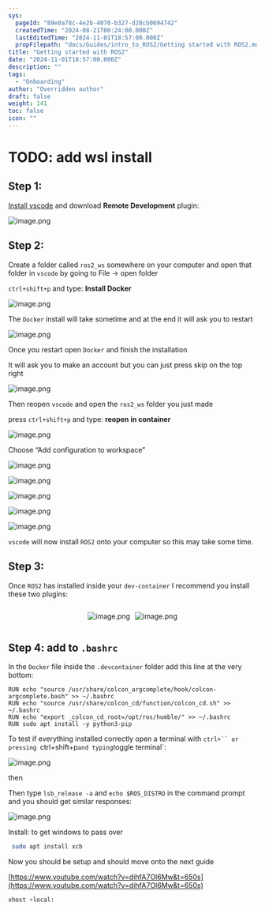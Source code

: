 ```yaml
---
sys:
  pageId: "89e0a78c-4e2b-4070-b327-d28cb0694742"
  createdTime: "2024-08-21T00:24:00.000Z"
  lastEditedTime: "2024-11-01T18:57:00.000Z"
  propFilepath: "docs/Guides/intro_to_ROS2/Getting started with ROS2.md"
title: "Getting started with ROS2"
date: "2024-11-01T18:57:00.000Z"
description: ""
tags:
  - "Onboarding"
author: "Overridden author"
draft: false
weight: 141
toc: false
icon: ""
---
```


# TODO: add wsl install

## Step 1:

[Install vscode](https://code.visualstudio.com/download) and download **Remote Development** plugin:

![image.png](https://prod-files-secure.s3.us-west-2.amazonaws.com/d518164a-d88e-44d1-a4ee-3adb3bd8bce0/efb52993-1881-4a40-b95e-6f020334f022/image.png?X-Amz-Algorithm=AWS4-HMAC-SHA256&X-Amz-Content-Sha256=UNSIGNED-PAYLOAD&X-Amz-Credential=ASIAZI2LB4662NMWZTAH%2F20250411%2Fus-west-2%2Fs3%2Faws4_request&X-Amz-Date=20250411T070846Z&X-Amz-Expires=3600&X-Amz-Security-Token=IQoJb3JpZ2luX2VjED8aCXVzLXdlc3QtMiJIMEYCIQCnmjm5K3%2BPoy9%2BhuQPpuvvvv2nOBEVutnb3m0a5eGqcAIhALp1W%2FhMPVwtcCVhIQaImfRbfAlEgG9MzR8cNEsyTiS%2BKogECLj%2F%2F%2F%2F%2F%2F%2F%2F%2F%2FwEQABoMNjM3NDIzMTgzODA1Igxdp%2FTg1rEyaGQcfMoq3APk7BHgOfZdH3miKx4q9qgM5LvaS5nlG0CW5IyMSDbLasR%2FwWxxznueh6rqqGt658aa1pPWlELDwJxEnnmin%2B%2FjQMf4V77pL5PhLztqkUVNVwB3flcdDUF%2BfyjfK%2Fjtf5j2QOXjUHvOiI06f3837Oo66Ctf00Pq3m0qbJJn5036wPNNkaUGAZinGGatD6x%2BOjDLHb%2FjM8Y%2F%2FjLql7%2FzHimoidD84mhWhEjyGbOgzPITTHvHb5CzLs0q6XneQmzkiu3pLg3zhBGrohl3%2BYdjwUIaJkUsxK%2FZK%2F%2BumTOd9D2n%2Fj6gbz1zD9ok2ISvBgt3Z%2FH6v626eo%2FR8hqMMzZCcwYi1x%2Bc6apbvevSd%2Bg%2BK76nsVoM2OY6wGvl9O73eybXP0sAvVSqh0%2FAPHxncMPlmKLSO0N8XhEoQuYcn%2BZAcDU%2BEtVEDjqwQHa%2BIvRE5As%2B5lixhyEb5b2bFHJaVpvFovON63efA6FCsR3oyiciruFy7PzXu1NbU3uM7dXHCyYDKkqkwbLChYAXX%2BxMk8DOjqGGGpTmjCXw4qiaGpdjp9lTuksoX8%2F1FDZOrSk%2F52KSmmQgGKWaRk4GiZcYDFCEAEH9s0dM9UMGhB2QMOo6MTHHQZvJ0y7s1GJxNHXeWjCF9%2BK%2FBjqkAUwVkGNeoIIOLPV5qM6ZJO4Y2Cg0vbYifisUKIfwL07xcec7SAT67x%2BrbQ6x2C%2BJ2afAi%2Bs1GjuoF7jKHHHBQrfCNBCrHQ0UZ%2F3RRMen3yX75CUwHf8F9%2FuckakmE7z%2FxQbr22ZYYBMG2%2FyVuR3gN68P%2BdYrKeUrvROCk69M5W1s%2Bg%2FzYVb262rAu8F4r6iZdxDmvNjV7zi8cU1cVBOL8jebB8Nw&X-Amz-Signature=bcf2ad36b47153db35adbf666b25f626eb6e0476fc5d6d09190137e0ae89b7eb&X-Amz-SignedHeaders=host&x-id=GetObject)

## Step 2:

Create a folder called `ros2_ws` somewhere on your computer and open that folder in `vscode` by going to File → open folder 

`ctrl+shift+p` and type: **Install Docker**

![image.png](https://prod-files-secure.s3.us-west-2.amazonaws.com/d518164a-d88e-44d1-a4ee-3adb3bd8bce0/2269dc0e-1cd5-47ff-bceb-c04ad9b2eab0/image.png?X-Amz-Algorithm=AWS4-HMAC-SHA256&X-Amz-Content-Sha256=UNSIGNED-PAYLOAD&X-Amz-Credential=ASIAZI2LB4662NMWZTAH%2F20250411%2Fus-west-2%2Fs3%2Faws4_request&X-Amz-Date=20250411T070846Z&X-Amz-Expires=3600&X-Amz-Security-Token=IQoJb3JpZ2luX2VjED8aCXVzLXdlc3QtMiJIMEYCIQCnmjm5K3%2BPoy9%2BhuQPpuvvvv2nOBEVutnb3m0a5eGqcAIhALp1W%2FhMPVwtcCVhIQaImfRbfAlEgG9MzR8cNEsyTiS%2BKogECLj%2F%2F%2F%2F%2F%2F%2F%2F%2F%2FwEQABoMNjM3NDIzMTgzODA1Igxdp%2FTg1rEyaGQcfMoq3APk7BHgOfZdH3miKx4q9qgM5LvaS5nlG0CW5IyMSDbLasR%2FwWxxznueh6rqqGt658aa1pPWlELDwJxEnnmin%2B%2FjQMf4V77pL5PhLztqkUVNVwB3flcdDUF%2BfyjfK%2Fjtf5j2QOXjUHvOiI06f3837Oo66Ctf00Pq3m0qbJJn5036wPNNkaUGAZinGGatD6x%2BOjDLHb%2FjM8Y%2F%2FjLql7%2FzHimoidD84mhWhEjyGbOgzPITTHvHb5CzLs0q6XneQmzkiu3pLg3zhBGrohl3%2BYdjwUIaJkUsxK%2FZK%2F%2BumTOd9D2n%2Fj6gbz1zD9ok2ISvBgt3Z%2FH6v626eo%2FR8hqMMzZCcwYi1x%2Bc6apbvevSd%2Bg%2BK76nsVoM2OY6wGvl9O73eybXP0sAvVSqh0%2FAPHxncMPlmKLSO0N8XhEoQuYcn%2BZAcDU%2BEtVEDjqwQHa%2BIvRE5As%2B5lixhyEb5b2bFHJaVpvFovON63efA6FCsR3oyiciruFy7PzXu1NbU3uM7dXHCyYDKkqkwbLChYAXX%2BxMk8DOjqGGGpTmjCXw4qiaGpdjp9lTuksoX8%2F1FDZOrSk%2F52KSmmQgGKWaRk4GiZcYDFCEAEH9s0dM9UMGhB2QMOo6MTHHQZvJ0y7s1GJxNHXeWjCF9%2BK%2FBjqkAUwVkGNeoIIOLPV5qM6ZJO4Y2Cg0vbYifisUKIfwL07xcec7SAT67x%2BrbQ6x2C%2BJ2afAi%2Bs1GjuoF7jKHHHBQrfCNBCrHQ0UZ%2F3RRMen3yX75CUwHf8F9%2FuckakmE7z%2FxQbr22ZYYBMG2%2FyVuR3gN68P%2BdYrKeUrvROCk69M5W1s%2Bg%2FzYVb262rAu8F4r6iZdxDmvNjV7zi8cU1cVBOL8jebB8Nw&X-Amz-Signature=ecb856d70330d9930d95198aa6b76dcd01c70dd8e0b237922e9e7564a028c1df&X-Amz-SignedHeaders=host&x-id=GetObject)

The `Docker` install will take sometime and at the end it will ask you to restart

![image.png](https://prod-files-secure.s3.us-west-2.amazonaws.com/d518164a-d88e-44d1-a4ee-3adb3bd8bce0/ed233f78-be33-4b1f-b89c-9c346c0e961e/image.png?X-Amz-Algorithm=AWS4-HMAC-SHA256&X-Amz-Content-Sha256=UNSIGNED-PAYLOAD&X-Amz-Credential=ASIAZI2LB4662NMWZTAH%2F20250411%2Fus-west-2%2Fs3%2Faws4_request&X-Amz-Date=20250411T070846Z&X-Amz-Expires=3600&X-Amz-Security-Token=IQoJb3JpZ2luX2VjED8aCXVzLXdlc3QtMiJIMEYCIQCnmjm5K3%2BPoy9%2BhuQPpuvvvv2nOBEVutnb3m0a5eGqcAIhALp1W%2FhMPVwtcCVhIQaImfRbfAlEgG9MzR8cNEsyTiS%2BKogECLj%2F%2F%2F%2F%2F%2F%2F%2F%2F%2FwEQABoMNjM3NDIzMTgzODA1Igxdp%2FTg1rEyaGQcfMoq3APk7BHgOfZdH3miKx4q9qgM5LvaS5nlG0CW5IyMSDbLasR%2FwWxxznueh6rqqGt658aa1pPWlELDwJxEnnmin%2B%2FjQMf4V77pL5PhLztqkUVNVwB3flcdDUF%2BfyjfK%2Fjtf5j2QOXjUHvOiI06f3837Oo66Ctf00Pq3m0qbJJn5036wPNNkaUGAZinGGatD6x%2BOjDLHb%2FjM8Y%2F%2FjLql7%2FzHimoidD84mhWhEjyGbOgzPITTHvHb5CzLs0q6XneQmzkiu3pLg3zhBGrohl3%2BYdjwUIaJkUsxK%2FZK%2F%2BumTOd9D2n%2Fj6gbz1zD9ok2ISvBgt3Z%2FH6v626eo%2FR8hqMMzZCcwYi1x%2Bc6apbvevSd%2Bg%2BK76nsVoM2OY6wGvl9O73eybXP0sAvVSqh0%2FAPHxncMPlmKLSO0N8XhEoQuYcn%2BZAcDU%2BEtVEDjqwQHa%2BIvRE5As%2B5lixhyEb5b2bFHJaVpvFovON63efA6FCsR3oyiciruFy7PzXu1NbU3uM7dXHCyYDKkqkwbLChYAXX%2BxMk8DOjqGGGpTmjCXw4qiaGpdjp9lTuksoX8%2F1FDZOrSk%2F52KSmmQgGKWaRk4GiZcYDFCEAEH9s0dM9UMGhB2QMOo6MTHHQZvJ0y7s1GJxNHXeWjCF9%2BK%2FBjqkAUwVkGNeoIIOLPV5qM6ZJO4Y2Cg0vbYifisUKIfwL07xcec7SAT67x%2BrbQ6x2C%2BJ2afAi%2Bs1GjuoF7jKHHHBQrfCNBCrHQ0UZ%2F3RRMen3yX75CUwHf8F9%2FuckakmE7z%2FxQbr22ZYYBMG2%2FyVuR3gN68P%2BdYrKeUrvROCk69M5W1s%2Bg%2FzYVb262rAu8F4r6iZdxDmvNjV7zi8cU1cVBOL8jebB8Nw&X-Amz-Signature=359fc8eda20b8b3f55e672e41e01e7421f0d268f9d9d62e703220c12b109b8a0&X-Amz-SignedHeaders=host&x-id=GetObject)

Once you restart open `Docker` and finish the installation

It will ask you to make an account but you can just press skip on the top right

![image.png](https://prod-files-secure.s3.us-west-2.amazonaws.com/d518164a-d88e-44d1-a4ee-3adb3bd8bce0/21010ad9-1659-4fd9-9f59-9932a09b2a3d/image.png?X-Amz-Algorithm=AWS4-HMAC-SHA256&X-Amz-Content-Sha256=UNSIGNED-PAYLOAD&X-Amz-Credential=ASIAZI2LB4662NMWZTAH%2F20250411%2Fus-west-2%2Fs3%2Faws4_request&X-Amz-Date=20250411T070846Z&X-Amz-Expires=3600&X-Amz-Security-Token=IQoJb3JpZ2luX2VjED8aCXVzLXdlc3QtMiJIMEYCIQCnmjm5K3%2BPoy9%2BhuQPpuvvvv2nOBEVutnb3m0a5eGqcAIhALp1W%2FhMPVwtcCVhIQaImfRbfAlEgG9MzR8cNEsyTiS%2BKogECLj%2F%2F%2F%2F%2F%2F%2F%2F%2F%2FwEQABoMNjM3NDIzMTgzODA1Igxdp%2FTg1rEyaGQcfMoq3APk7BHgOfZdH3miKx4q9qgM5LvaS5nlG0CW5IyMSDbLasR%2FwWxxznueh6rqqGt658aa1pPWlELDwJxEnnmin%2B%2FjQMf4V77pL5PhLztqkUVNVwB3flcdDUF%2BfyjfK%2Fjtf5j2QOXjUHvOiI06f3837Oo66Ctf00Pq3m0qbJJn5036wPNNkaUGAZinGGatD6x%2BOjDLHb%2FjM8Y%2F%2FjLql7%2FzHimoidD84mhWhEjyGbOgzPITTHvHb5CzLs0q6XneQmzkiu3pLg3zhBGrohl3%2BYdjwUIaJkUsxK%2FZK%2F%2BumTOd9D2n%2Fj6gbz1zD9ok2ISvBgt3Z%2FH6v626eo%2FR8hqMMzZCcwYi1x%2Bc6apbvevSd%2Bg%2BK76nsVoM2OY6wGvl9O73eybXP0sAvVSqh0%2FAPHxncMPlmKLSO0N8XhEoQuYcn%2BZAcDU%2BEtVEDjqwQHa%2BIvRE5As%2B5lixhyEb5b2bFHJaVpvFovON63efA6FCsR3oyiciruFy7PzXu1NbU3uM7dXHCyYDKkqkwbLChYAXX%2BxMk8DOjqGGGpTmjCXw4qiaGpdjp9lTuksoX8%2F1FDZOrSk%2F52KSmmQgGKWaRk4GiZcYDFCEAEH9s0dM9UMGhB2QMOo6MTHHQZvJ0y7s1GJxNHXeWjCF9%2BK%2FBjqkAUwVkGNeoIIOLPV5qM6ZJO4Y2Cg0vbYifisUKIfwL07xcec7SAT67x%2BrbQ6x2C%2BJ2afAi%2Bs1GjuoF7jKHHHBQrfCNBCrHQ0UZ%2F3RRMen3yX75CUwHf8F9%2FuckakmE7z%2FxQbr22ZYYBMG2%2FyVuR3gN68P%2BdYrKeUrvROCk69M5W1s%2Bg%2FzYVb262rAu8F4r6iZdxDmvNjV7zi8cU1cVBOL8jebB8Nw&X-Amz-Signature=7c44a507b18f229f3594871e083e252a57a5142a14244e3d6b8e5ebcbe10eb8d&X-Amz-SignedHeaders=host&x-id=GetObject)

Then reopen `vscode` and open the `ros2_ws` folder you just made

press `ctrl+shift+p` and type: **reopen in container**

![image.png](https://prod-files-secure.s3.us-west-2.amazonaws.com/d518164a-d88e-44d1-a4ee-3adb3bd8bce0/4e93b8c2-41ad-488c-8095-c74205196118/image.png?X-Amz-Algorithm=AWS4-HMAC-SHA256&X-Amz-Content-Sha256=UNSIGNED-PAYLOAD&X-Amz-Credential=ASIAZI2LB4662NMWZTAH%2F20250411%2Fus-west-2%2Fs3%2Faws4_request&X-Amz-Date=20250411T070846Z&X-Amz-Expires=3600&X-Amz-Security-Token=IQoJb3JpZ2luX2VjED8aCXVzLXdlc3QtMiJIMEYCIQCnmjm5K3%2BPoy9%2BhuQPpuvvvv2nOBEVutnb3m0a5eGqcAIhALp1W%2FhMPVwtcCVhIQaImfRbfAlEgG9MzR8cNEsyTiS%2BKogECLj%2F%2F%2F%2F%2F%2F%2F%2F%2F%2FwEQABoMNjM3NDIzMTgzODA1Igxdp%2FTg1rEyaGQcfMoq3APk7BHgOfZdH3miKx4q9qgM5LvaS5nlG0CW5IyMSDbLasR%2FwWxxznueh6rqqGt658aa1pPWlELDwJxEnnmin%2B%2FjQMf4V77pL5PhLztqkUVNVwB3flcdDUF%2BfyjfK%2Fjtf5j2QOXjUHvOiI06f3837Oo66Ctf00Pq3m0qbJJn5036wPNNkaUGAZinGGatD6x%2BOjDLHb%2FjM8Y%2F%2FjLql7%2FzHimoidD84mhWhEjyGbOgzPITTHvHb5CzLs0q6XneQmzkiu3pLg3zhBGrohl3%2BYdjwUIaJkUsxK%2FZK%2F%2BumTOd9D2n%2Fj6gbz1zD9ok2ISvBgt3Z%2FH6v626eo%2FR8hqMMzZCcwYi1x%2Bc6apbvevSd%2Bg%2BK76nsVoM2OY6wGvl9O73eybXP0sAvVSqh0%2FAPHxncMPlmKLSO0N8XhEoQuYcn%2BZAcDU%2BEtVEDjqwQHa%2BIvRE5As%2B5lixhyEb5b2bFHJaVpvFovON63efA6FCsR3oyiciruFy7PzXu1NbU3uM7dXHCyYDKkqkwbLChYAXX%2BxMk8DOjqGGGpTmjCXw4qiaGpdjp9lTuksoX8%2F1FDZOrSk%2F52KSmmQgGKWaRk4GiZcYDFCEAEH9s0dM9UMGhB2QMOo6MTHHQZvJ0y7s1GJxNHXeWjCF9%2BK%2FBjqkAUwVkGNeoIIOLPV5qM6ZJO4Y2Cg0vbYifisUKIfwL07xcec7SAT67x%2BrbQ6x2C%2BJ2afAi%2Bs1GjuoF7jKHHHBQrfCNBCrHQ0UZ%2F3RRMen3yX75CUwHf8F9%2FuckakmE7z%2FxQbr22ZYYBMG2%2FyVuR3gN68P%2BdYrKeUrvROCk69M5W1s%2Bg%2FzYVb262rAu8F4r6iZdxDmvNjV7zi8cU1cVBOL8jebB8Nw&X-Amz-Signature=bbf029beb6ed0d65c0878cce1545a222507eec8dbdfde3a4b58198bea34c8f22&X-Amz-SignedHeaders=host&x-id=GetObject)

Choose “Add configuration to workspace”

![image.png](https://prod-files-secure.s3.us-west-2.amazonaws.com/d518164a-d88e-44d1-a4ee-3adb3bd8bce0/9560b282-5060-4989-ba37-97e7b2c22476/image.png?X-Amz-Algorithm=AWS4-HMAC-SHA256&X-Amz-Content-Sha256=UNSIGNED-PAYLOAD&X-Amz-Credential=ASIAZI2LB4662NMWZTAH%2F20250411%2Fus-west-2%2Fs3%2Faws4_request&X-Amz-Date=20250411T070846Z&X-Amz-Expires=3600&X-Amz-Security-Token=IQoJb3JpZ2luX2VjED8aCXVzLXdlc3QtMiJIMEYCIQCnmjm5K3%2BPoy9%2BhuQPpuvvvv2nOBEVutnb3m0a5eGqcAIhALp1W%2FhMPVwtcCVhIQaImfRbfAlEgG9MzR8cNEsyTiS%2BKogECLj%2F%2F%2F%2F%2F%2F%2F%2F%2F%2FwEQABoMNjM3NDIzMTgzODA1Igxdp%2FTg1rEyaGQcfMoq3APk7BHgOfZdH3miKx4q9qgM5LvaS5nlG0CW5IyMSDbLasR%2FwWxxznueh6rqqGt658aa1pPWlELDwJxEnnmin%2B%2FjQMf4V77pL5PhLztqkUVNVwB3flcdDUF%2BfyjfK%2Fjtf5j2QOXjUHvOiI06f3837Oo66Ctf00Pq3m0qbJJn5036wPNNkaUGAZinGGatD6x%2BOjDLHb%2FjM8Y%2F%2FjLql7%2FzHimoidD84mhWhEjyGbOgzPITTHvHb5CzLs0q6XneQmzkiu3pLg3zhBGrohl3%2BYdjwUIaJkUsxK%2FZK%2F%2BumTOd9D2n%2Fj6gbz1zD9ok2ISvBgt3Z%2FH6v626eo%2FR8hqMMzZCcwYi1x%2Bc6apbvevSd%2Bg%2BK76nsVoM2OY6wGvl9O73eybXP0sAvVSqh0%2FAPHxncMPlmKLSO0N8XhEoQuYcn%2BZAcDU%2BEtVEDjqwQHa%2BIvRE5As%2B5lixhyEb5b2bFHJaVpvFovON63efA6FCsR3oyiciruFy7PzXu1NbU3uM7dXHCyYDKkqkwbLChYAXX%2BxMk8DOjqGGGpTmjCXw4qiaGpdjp9lTuksoX8%2F1FDZOrSk%2F52KSmmQgGKWaRk4GiZcYDFCEAEH9s0dM9UMGhB2QMOo6MTHHQZvJ0y7s1GJxNHXeWjCF9%2BK%2FBjqkAUwVkGNeoIIOLPV5qM6ZJO4Y2Cg0vbYifisUKIfwL07xcec7SAT67x%2BrbQ6x2C%2BJ2afAi%2Bs1GjuoF7jKHHHBQrfCNBCrHQ0UZ%2F3RRMen3yX75CUwHf8F9%2FuckakmE7z%2FxQbr22ZYYBMG2%2FyVuR3gN68P%2BdYrKeUrvROCk69M5W1s%2Bg%2FzYVb262rAu8F4r6iZdxDmvNjV7zi8cU1cVBOL8jebB8Nw&X-Amz-Signature=724ef61d417f04dd87b019f1099edb420de7b8b942a6189b0b7b2d87dbf40fc3&X-Amz-SignedHeaders=host&x-id=GetObject)

![image.png](https://prod-files-secure.s3.us-west-2.amazonaws.com/d518164a-d88e-44d1-a4ee-3adb3bd8bce0/2ee63f81-886b-48e8-a553-dc6e5eac99e4/image.png?X-Amz-Algorithm=AWS4-HMAC-SHA256&X-Amz-Content-Sha256=UNSIGNED-PAYLOAD&X-Amz-Credential=ASIAZI2LB4662NMWZTAH%2F20250411%2Fus-west-2%2Fs3%2Faws4_request&X-Amz-Date=20250411T070846Z&X-Amz-Expires=3600&X-Amz-Security-Token=IQoJb3JpZ2luX2VjED8aCXVzLXdlc3QtMiJIMEYCIQCnmjm5K3%2BPoy9%2BhuQPpuvvvv2nOBEVutnb3m0a5eGqcAIhALp1W%2FhMPVwtcCVhIQaImfRbfAlEgG9MzR8cNEsyTiS%2BKogECLj%2F%2F%2F%2F%2F%2F%2F%2F%2F%2FwEQABoMNjM3NDIzMTgzODA1Igxdp%2FTg1rEyaGQcfMoq3APk7BHgOfZdH3miKx4q9qgM5LvaS5nlG0CW5IyMSDbLasR%2FwWxxznueh6rqqGt658aa1pPWlELDwJxEnnmin%2B%2FjQMf4V77pL5PhLztqkUVNVwB3flcdDUF%2BfyjfK%2Fjtf5j2QOXjUHvOiI06f3837Oo66Ctf00Pq3m0qbJJn5036wPNNkaUGAZinGGatD6x%2BOjDLHb%2FjM8Y%2F%2FjLql7%2FzHimoidD84mhWhEjyGbOgzPITTHvHb5CzLs0q6XneQmzkiu3pLg3zhBGrohl3%2BYdjwUIaJkUsxK%2FZK%2F%2BumTOd9D2n%2Fj6gbz1zD9ok2ISvBgt3Z%2FH6v626eo%2FR8hqMMzZCcwYi1x%2Bc6apbvevSd%2Bg%2BK76nsVoM2OY6wGvl9O73eybXP0sAvVSqh0%2FAPHxncMPlmKLSO0N8XhEoQuYcn%2BZAcDU%2BEtVEDjqwQHa%2BIvRE5As%2B5lixhyEb5b2bFHJaVpvFovON63efA6FCsR3oyiciruFy7PzXu1NbU3uM7dXHCyYDKkqkwbLChYAXX%2BxMk8DOjqGGGpTmjCXw4qiaGpdjp9lTuksoX8%2F1FDZOrSk%2F52KSmmQgGKWaRk4GiZcYDFCEAEH9s0dM9UMGhB2QMOo6MTHHQZvJ0y7s1GJxNHXeWjCF9%2BK%2FBjqkAUwVkGNeoIIOLPV5qM6ZJO4Y2Cg0vbYifisUKIfwL07xcec7SAT67x%2BrbQ6x2C%2BJ2afAi%2Bs1GjuoF7jKHHHBQrfCNBCrHQ0UZ%2F3RRMen3yX75CUwHf8F9%2FuckakmE7z%2FxQbr22ZYYBMG2%2FyVuR3gN68P%2BdYrKeUrvROCk69M5W1s%2Bg%2FzYVb262rAu8F4r6iZdxDmvNjV7zi8cU1cVBOL8jebB8Nw&X-Amz-Signature=2b2d5dc4f1e9aabd7e3d290f8da5e4a69d60028eaa92cdfd5fa1e9367bd14edb&X-Amz-SignedHeaders=host&x-id=GetObject)

![image.png](https://prod-files-secure.s3.us-west-2.amazonaws.com/d518164a-d88e-44d1-a4ee-3adb3bd8bce0/ae1580b2-b048-407e-aed9-b584224a7a04/image.png?X-Amz-Algorithm=AWS4-HMAC-SHA256&X-Amz-Content-Sha256=UNSIGNED-PAYLOAD&X-Amz-Credential=ASIAZI2LB4662NMWZTAH%2F20250411%2Fus-west-2%2Fs3%2Faws4_request&X-Amz-Date=20250411T070846Z&X-Amz-Expires=3600&X-Amz-Security-Token=IQoJb3JpZ2luX2VjED8aCXVzLXdlc3QtMiJIMEYCIQCnmjm5K3%2BPoy9%2BhuQPpuvvvv2nOBEVutnb3m0a5eGqcAIhALp1W%2FhMPVwtcCVhIQaImfRbfAlEgG9MzR8cNEsyTiS%2BKogECLj%2F%2F%2F%2F%2F%2F%2F%2F%2F%2FwEQABoMNjM3NDIzMTgzODA1Igxdp%2FTg1rEyaGQcfMoq3APk7BHgOfZdH3miKx4q9qgM5LvaS5nlG0CW5IyMSDbLasR%2FwWxxznueh6rqqGt658aa1pPWlELDwJxEnnmin%2B%2FjQMf4V77pL5PhLztqkUVNVwB3flcdDUF%2BfyjfK%2Fjtf5j2QOXjUHvOiI06f3837Oo66Ctf00Pq3m0qbJJn5036wPNNkaUGAZinGGatD6x%2BOjDLHb%2FjM8Y%2F%2FjLql7%2FzHimoidD84mhWhEjyGbOgzPITTHvHb5CzLs0q6XneQmzkiu3pLg3zhBGrohl3%2BYdjwUIaJkUsxK%2FZK%2F%2BumTOd9D2n%2Fj6gbz1zD9ok2ISvBgt3Z%2FH6v626eo%2FR8hqMMzZCcwYi1x%2Bc6apbvevSd%2Bg%2BK76nsVoM2OY6wGvl9O73eybXP0sAvVSqh0%2FAPHxncMPlmKLSO0N8XhEoQuYcn%2BZAcDU%2BEtVEDjqwQHa%2BIvRE5As%2B5lixhyEb5b2bFHJaVpvFovON63efA6FCsR3oyiciruFy7PzXu1NbU3uM7dXHCyYDKkqkwbLChYAXX%2BxMk8DOjqGGGpTmjCXw4qiaGpdjp9lTuksoX8%2F1FDZOrSk%2F52KSmmQgGKWaRk4GiZcYDFCEAEH9s0dM9UMGhB2QMOo6MTHHQZvJ0y7s1GJxNHXeWjCF9%2BK%2FBjqkAUwVkGNeoIIOLPV5qM6ZJO4Y2Cg0vbYifisUKIfwL07xcec7SAT67x%2BrbQ6x2C%2BJ2afAi%2Bs1GjuoF7jKHHHBQrfCNBCrHQ0UZ%2F3RRMen3yX75CUwHf8F9%2FuckakmE7z%2FxQbr22ZYYBMG2%2FyVuR3gN68P%2BdYrKeUrvROCk69M5W1s%2Bg%2FzYVb262rAu8F4r6iZdxDmvNjV7zi8cU1cVBOL8jebB8Nw&X-Amz-Signature=9d908f71688cf541136d4d497e2a51567c76224195e585213b97e0f693d67c07&X-Amz-SignedHeaders=host&x-id=GetObject)

![image.png](https://prod-files-secure.s3.us-west-2.amazonaws.com/d518164a-d88e-44d1-a4ee-3adb3bd8bce0/53255b28-f75e-430f-b9e3-c0ac8577e42b/image.png?X-Amz-Algorithm=AWS4-HMAC-SHA256&X-Amz-Content-Sha256=UNSIGNED-PAYLOAD&X-Amz-Credential=ASIAZI2LB4662NMWZTAH%2F20250411%2Fus-west-2%2Fs3%2Faws4_request&X-Amz-Date=20250411T070846Z&X-Amz-Expires=3600&X-Amz-Security-Token=IQoJb3JpZ2luX2VjED8aCXVzLXdlc3QtMiJIMEYCIQCnmjm5K3%2BPoy9%2BhuQPpuvvvv2nOBEVutnb3m0a5eGqcAIhALp1W%2FhMPVwtcCVhIQaImfRbfAlEgG9MzR8cNEsyTiS%2BKogECLj%2F%2F%2F%2F%2F%2F%2F%2F%2F%2FwEQABoMNjM3NDIzMTgzODA1Igxdp%2FTg1rEyaGQcfMoq3APk7BHgOfZdH3miKx4q9qgM5LvaS5nlG0CW5IyMSDbLasR%2FwWxxznueh6rqqGt658aa1pPWlELDwJxEnnmin%2B%2FjQMf4V77pL5PhLztqkUVNVwB3flcdDUF%2BfyjfK%2Fjtf5j2QOXjUHvOiI06f3837Oo66Ctf00Pq3m0qbJJn5036wPNNkaUGAZinGGatD6x%2BOjDLHb%2FjM8Y%2F%2FjLql7%2FzHimoidD84mhWhEjyGbOgzPITTHvHb5CzLs0q6XneQmzkiu3pLg3zhBGrohl3%2BYdjwUIaJkUsxK%2FZK%2F%2BumTOd9D2n%2Fj6gbz1zD9ok2ISvBgt3Z%2FH6v626eo%2FR8hqMMzZCcwYi1x%2Bc6apbvevSd%2Bg%2BK76nsVoM2OY6wGvl9O73eybXP0sAvVSqh0%2FAPHxncMPlmKLSO0N8XhEoQuYcn%2BZAcDU%2BEtVEDjqwQHa%2BIvRE5As%2B5lixhyEb5b2bFHJaVpvFovON63efA6FCsR3oyiciruFy7PzXu1NbU3uM7dXHCyYDKkqkwbLChYAXX%2BxMk8DOjqGGGpTmjCXw4qiaGpdjp9lTuksoX8%2F1FDZOrSk%2F52KSmmQgGKWaRk4GiZcYDFCEAEH9s0dM9UMGhB2QMOo6MTHHQZvJ0y7s1GJxNHXeWjCF9%2BK%2FBjqkAUwVkGNeoIIOLPV5qM6ZJO4Y2Cg0vbYifisUKIfwL07xcec7SAT67x%2BrbQ6x2C%2BJ2afAi%2Bs1GjuoF7jKHHHBQrfCNBCrHQ0UZ%2F3RRMen3yX75CUwHf8F9%2FuckakmE7z%2FxQbr22ZYYBMG2%2FyVuR3gN68P%2BdYrKeUrvROCk69M5W1s%2Bg%2FzYVb262rAu8F4r6iZdxDmvNjV7zi8cU1cVBOL8jebB8Nw&X-Amz-Signature=8e7d0afb176bfccb329ac25252f850485a0b5551ece24a865826bf27aa346419&X-Amz-SignedHeaders=host&x-id=GetObject)

![image.png](https://prod-files-secure.s3.us-west-2.amazonaws.com/d518164a-d88e-44d1-a4ee-3adb3bd8bce0/7c562767-5af9-4ffb-97d1-327bcdf4ee00/image.png?X-Amz-Algorithm=AWS4-HMAC-SHA256&X-Amz-Content-Sha256=UNSIGNED-PAYLOAD&X-Amz-Credential=ASIAZI2LB4662NMWZTAH%2F20250411%2Fus-west-2%2Fs3%2Faws4_request&X-Amz-Date=20250411T070846Z&X-Amz-Expires=3600&X-Amz-Security-Token=IQoJb3JpZ2luX2VjED8aCXVzLXdlc3QtMiJIMEYCIQCnmjm5K3%2BPoy9%2BhuQPpuvvvv2nOBEVutnb3m0a5eGqcAIhALp1W%2FhMPVwtcCVhIQaImfRbfAlEgG9MzR8cNEsyTiS%2BKogECLj%2F%2F%2F%2F%2F%2F%2F%2F%2F%2FwEQABoMNjM3NDIzMTgzODA1Igxdp%2FTg1rEyaGQcfMoq3APk7BHgOfZdH3miKx4q9qgM5LvaS5nlG0CW5IyMSDbLasR%2FwWxxznueh6rqqGt658aa1pPWlELDwJxEnnmin%2B%2FjQMf4V77pL5PhLztqkUVNVwB3flcdDUF%2BfyjfK%2Fjtf5j2QOXjUHvOiI06f3837Oo66Ctf00Pq3m0qbJJn5036wPNNkaUGAZinGGatD6x%2BOjDLHb%2FjM8Y%2F%2FjLql7%2FzHimoidD84mhWhEjyGbOgzPITTHvHb5CzLs0q6XneQmzkiu3pLg3zhBGrohl3%2BYdjwUIaJkUsxK%2FZK%2F%2BumTOd9D2n%2Fj6gbz1zD9ok2ISvBgt3Z%2FH6v626eo%2FR8hqMMzZCcwYi1x%2Bc6apbvevSd%2Bg%2BK76nsVoM2OY6wGvl9O73eybXP0sAvVSqh0%2FAPHxncMPlmKLSO0N8XhEoQuYcn%2BZAcDU%2BEtVEDjqwQHa%2BIvRE5As%2B5lixhyEb5b2bFHJaVpvFovON63efA6FCsR3oyiciruFy7PzXu1NbU3uM7dXHCyYDKkqkwbLChYAXX%2BxMk8DOjqGGGpTmjCXw4qiaGpdjp9lTuksoX8%2F1FDZOrSk%2F52KSmmQgGKWaRk4GiZcYDFCEAEH9s0dM9UMGhB2QMOo6MTHHQZvJ0y7s1GJxNHXeWjCF9%2BK%2FBjqkAUwVkGNeoIIOLPV5qM6ZJO4Y2Cg0vbYifisUKIfwL07xcec7SAT67x%2BrbQ6x2C%2BJ2afAi%2Bs1GjuoF7jKHHHBQrfCNBCrHQ0UZ%2F3RRMen3yX75CUwHf8F9%2FuckakmE7z%2FxQbr22ZYYBMG2%2FyVuR3gN68P%2BdYrKeUrvROCk69M5W1s%2Bg%2FzYVb262rAu8F4r6iZdxDmvNjV7zi8cU1cVBOL8jebB8Nw&X-Amz-Signature=6a0eff7cdf3f3e3db69c7b93f8a4ed177467c594c92122dfe6f75087a6700fab&X-Amz-SignedHeaders=host&x-id=GetObject)

`vscode` will now install `ROS2` onto your computer so this may take some time.

## Step 3:

Once `ROS2` has installed inside your `dev-container` I recommend you install these two plugins:

<div style="display: flex;flex-direction: row; column-gap:10px; max-width: 630px;justify-content: center;">
<div>

![image.png](https://prod-files-secure.s3.us-west-2.amazonaws.com/d518164a-d88e-44d1-a4ee-3adb3bd8bce0/3fc3d550-5a54-4ba1-ba6b-faa01cdb7369/image.png?X-Amz-Algorithm=AWS4-HMAC-SHA256&X-Amz-Content-Sha256=UNSIGNED-PAYLOAD&X-Amz-Credential=ASIAZI2LB466QQFOQQKK%2F20250411%2Fus-west-2%2Fs3%2Faws4_request&X-Amz-Date=20250411T070848Z&X-Amz-Expires=3600&X-Amz-Security-Token=IQoJb3JpZ2luX2VjED8aCXVzLXdlc3QtMiJGMEQCIFYKPg17qbQ8tt7kwYryLrIAAUhni26MquzH5oKQQz1PAiBbUX5fVABdnuFD8JegapxlddmUB2PcuYvvwul97jPAoyqIBAi4%2F%2F%2F%2F%2F%2F%2F%2F%2F%2F8BEAAaDDYzNzQyMzE4MzgwNSIM7nIUx66u3GgWTM5nKtwDsjV6g6QWZOJ7pOQEwmvrwqf%2FGtucADqDVBe%2B5gfmDQxQ68HkdecjU9LyBDn6fXTsKO5Jd3%2FyyzUm6tzwMJFxOoYyL%2FuZ98TZ45lGQJTfGiXpZ66DdATL1ox0f2UliP9OyxewpaJ%2FanfrPFqZ13B5wHjunrLcfWTvArTRqnPLg5IakZ7YlveEI0ZEsPn3I6eIQ0RCjZPvwl67HgZwEuagBut3TG16XdZKnAPceBTPzDrzyualtd6azz1%2Fu6DIrveXeqKP3K%2Bx0RhTsW43%2B%2BWkUPn2pfqgh7c2p8OJbIWhgb6xpIPSv5vX%2Fkux9xEwHRZ%2Bz391uZFQCuVvA0T4B8VcuFRNTNWMc96BYgo8XRLjVzcyuf3QYIGme785uyGv2JqT8IlupEv7lBZWYxCO%2BnUkO5jVYkD2CkCDITQ%2Fu7olZM83Z27aq1GfiCh%2Fh%2FNmc8Eqy6h16puPDOBBkDorcq4J%2BhDv4%2B08yR%2B5PMADKXcHm7xFuP58PsKH7iSvBJnW8TAz2nLjg5yOswB1LU0MvcwqEAVgl%2FLW3VJKgC9QHmyAU%2FZYBU2uYerBjr%2FyDw3Vnd%2FoWsZg5r7CP2yWMHt3diltNem1FTV5OKCay6Rn0P2gxonFGobMQbNpKXa7tAow2PbivwY6pgErKlCnMUWu4OLnD6D4mZONf6eDRHr%2BT0Z2heq5zNxmjLjVJ5GGNsCuJn8wTOTEtdnakiVCDZvDvNiNMwMIxJKZro5wfLGSS63KKm9%2FJEbU%2F7v%2BORdlTftKCE2rGG%2B7euSmwXXio9eC%2FoO6KyxMFrkY6OwwbUWQ1IyJtx%2F%2FTrOhslpQuyat%2F768VLCxQkbdipVbi96CqW3bi6n%2BLvx8Qa2Z4FkXBuy3&X-Amz-Signature=9cbfc339374bc07421e727cee97c4cb035d39b9e092250b4af96c5b63c60220f&X-Amz-SignedHeaders=host&x-id=GetObject)

</div>
<div>

![image.png](https://prod-files-secure.s3.us-west-2.amazonaws.com/d518164a-d88e-44d1-a4ee-3adb3bd8bce0/d994cc66-13c2-4093-a5a3-f84cf4601a82/image.png?X-Amz-Algorithm=AWS4-HMAC-SHA256&X-Amz-Content-Sha256=UNSIGNED-PAYLOAD&X-Amz-Credential=ASIAZI2LB466W3SCODVG%2F20250411%2Fus-west-2%2Fs3%2Faws4_request&X-Amz-Date=20250411T070849Z&X-Amz-Expires=3600&X-Amz-Security-Token=IQoJb3JpZ2luX2VjED8aCXVzLXdlc3QtMiJHMEUCIQDFuTK7azK%2FBONQLVbYuueh0tg7kAo3yjXhJC416qELkwIgBTSsmkIjGV0CGoY7T620QCzYFLkSNElmulgik3LkvxQqiAQIuP%2F%2F%2F%2F%2F%2F%2F%2F%2F%2FARAAGgw2Mzc0MjMxODM4MDUiDKx90Q9MjLPSWktWiircA95H3zNBTCFxCce8AKTsXpwk0CZ%2Bf%2BxS9WuC9zlV8XTVRJhEj8HyfThCTZMCbX0bhOuujb%2Fz7kvNpryTrPA%2FxlESji8veRHOr5FREo8DILFdlSBYnKT5LMdfZW91ZyHzvrjE2ufZLIkLqOomokH9GtValbevAZksf0Pri5SZB%2BTCed70v0WeUO%2BwgXalbVY9II0F1ansKIolgYLPLBk7wyqMQ2DbGAn%2BZN9muamF93ywKVozzWv72VOmXF9rzNQC60DAgA3gWgHFamEohXmWokEcepHhOggWEX9ZNcNDZDYohKQWOmc8P5Er11BmuNA24E68PUaldDbza1fCzL8ZoyyJCc3LwYR5hx3Pk7NCrdqXKwMvraf%2BTD0Vml%2BkPaCDuPobA%2Bsy%2FvhTgZ9DjERUvEHywXMlzQqFupBhghLTcFNV33nrZECCBfpa80hueIVU6uw8tmOZC6ixZ1fq7ywuAxNz3dKJisRoOhJORuuq7hvICWl%2BJxiekRfB%2BsGTUyZMEqTvU6eP%2Bd2ptuJUQ4bmxYaGp3KuorzMO3jeNBrYYM2QZXno3lmcq%2FgKGR5JcI8Yh7VD27ujen910eKu7nvXMq3jhmYRJfGk2dsBanzmAn0TDHYyiU%2FIofdMeP%2BQMNv34r8GOqUBGrjfic2YO0rTQpM%2FVaVDg8xHdUaqWzWU%2F03v6s5j%2FaZL1jvR9KJECdW0%2FdFp4nQq2lt4tJ3BuQ0ga4LpxZLClXtdexL853UQj5wucyGV8ChFuOiCxX76oMSKUiHSE9Hxtp%2BFWyDu8xJx8cIv%2B%2BGgh4CYA4ymMzghgUM5bYmm4tVb7TxMDXDC3d%2FZ3PPt7wzJdnwvosvHHZIufFmaXGrJMyBE0F2H&X-Amz-Signature=3b78f1072ff49fe99d9c795ebb283370991dbb3668fa117ce3ef8967fd6c8334&X-Amz-SignedHeaders=host&x-id=GetObject)

</div>
</div>

## Step 4: add to `.bashrc`

In the `Docker` file inside the `.devcontainer` folder add this line at the very bottom: 

```docker
RUN echo "source /usr/share/colcon_argcomplete/hook/colcon-argcomplete.bash" >> ~/.bashrc
RUN echo "source /usr/share/colcon_cd/function/colcon_cd.sh" >> ~/.bashrc
RUN echo "export _colcon_cd_root=/opt/ros/humble/" >> ~/.bashrc
RUN sudo apt install -y python3-pip 
```

To test if everything installed correctly open a terminal with `ctrl+`` or pressing `ctrl+shift+p` and typing `toggle terminal`:

![image.png](https://prod-files-secure.s3.us-west-2.amazonaws.com/d518164a-d88e-44d1-a4ee-3adb3bd8bce0/6a4943d8-b04e-4c02-9a58-775f3384d1a5/image.png?X-Amz-Algorithm=AWS4-HMAC-SHA256&X-Amz-Content-Sha256=UNSIGNED-PAYLOAD&X-Amz-Credential=ASIAZI2LB4662NMWZTAH%2F20250411%2Fus-west-2%2Fs3%2Faws4_request&X-Amz-Date=20250411T070846Z&X-Amz-Expires=3600&X-Amz-Security-Token=IQoJb3JpZ2luX2VjED8aCXVzLXdlc3QtMiJIMEYCIQCnmjm5K3%2BPoy9%2BhuQPpuvvvv2nOBEVutnb3m0a5eGqcAIhALp1W%2FhMPVwtcCVhIQaImfRbfAlEgG9MzR8cNEsyTiS%2BKogECLj%2F%2F%2F%2F%2F%2F%2F%2F%2F%2FwEQABoMNjM3NDIzMTgzODA1Igxdp%2FTg1rEyaGQcfMoq3APk7BHgOfZdH3miKx4q9qgM5LvaS5nlG0CW5IyMSDbLasR%2FwWxxznueh6rqqGt658aa1pPWlELDwJxEnnmin%2B%2FjQMf4V77pL5PhLztqkUVNVwB3flcdDUF%2BfyjfK%2Fjtf5j2QOXjUHvOiI06f3837Oo66Ctf00Pq3m0qbJJn5036wPNNkaUGAZinGGatD6x%2BOjDLHb%2FjM8Y%2F%2FjLql7%2FzHimoidD84mhWhEjyGbOgzPITTHvHb5CzLs0q6XneQmzkiu3pLg3zhBGrohl3%2BYdjwUIaJkUsxK%2FZK%2F%2BumTOd9D2n%2Fj6gbz1zD9ok2ISvBgt3Z%2FH6v626eo%2FR8hqMMzZCcwYi1x%2Bc6apbvevSd%2Bg%2BK76nsVoM2OY6wGvl9O73eybXP0sAvVSqh0%2FAPHxncMPlmKLSO0N8XhEoQuYcn%2BZAcDU%2BEtVEDjqwQHa%2BIvRE5As%2B5lixhyEb5b2bFHJaVpvFovON63efA6FCsR3oyiciruFy7PzXu1NbU3uM7dXHCyYDKkqkwbLChYAXX%2BxMk8DOjqGGGpTmjCXw4qiaGpdjp9lTuksoX8%2F1FDZOrSk%2F52KSmmQgGKWaRk4GiZcYDFCEAEH9s0dM9UMGhB2QMOo6MTHHQZvJ0y7s1GJxNHXeWjCF9%2BK%2FBjqkAUwVkGNeoIIOLPV5qM6ZJO4Y2Cg0vbYifisUKIfwL07xcec7SAT67x%2BrbQ6x2C%2BJ2afAi%2Bs1GjuoF7jKHHHBQrfCNBCrHQ0UZ%2F3RRMen3yX75CUwHf8F9%2FuckakmE7z%2FxQbr22ZYYBMG2%2FyVuR3gN68P%2BdYrKeUrvROCk69M5W1s%2Bg%2FzYVb262rAu8F4r6iZdxDmvNjV7zi8cU1cVBOL8jebB8Nw&X-Amz-Signature=1fa6c40113a35b2ee73a17dcd017e6c7496eeaf74ad57d8dabf062f8281ef2ed&X-Amz-SignedHeaders=host&x-id=GetObject)

then 

Then type `lsb_release -a` and `echo $ROS_DISTRO` in the command prompt and you should get similar responses:

![image.png](https://prod-files-secure.s3.us-west-2.amazonaws.com/d518164a-d88e-44d1-a4ee-3adb3bd8bce0/3e635dec-a805-4e85-8b9e-d000e5b71a4e/image.png?X-Amz-Algorithm=AWS4-HMAC-SHA256&X-Amz-Content-Sha256=UNSIGNED-PAYLOAD&X-Amz-Credential=ASIAZI2LB4662NMWZTAH%2F20250411%2Fus-west-2%2Fs3%2Faws4_request&X-Amz-Date=20250411T070846Z&X-Amz-Expires=3600&X-Amz-Security-Token=IQoJb3JpZ2luX2VjED8aCXVzLXdlc3QtMiJIMEYCIQCnmjm5K3%2BPoy9%2BhuQPpuvvvv2nOBEVutnb3m0a5eGqcAIhALp1W%2FhMPVwtcCVhIQaImfRbfAlEgG9MzR8cNEsyTiS%2BKogECLj%2F%2F%2F%2F%2F%2F%2F%2F%2F%2FwEQABoMNjM3NDIzMTgzODA1Igxdp%2FTg1rEyaGQcfMoq3APk7BHgOfZdH3miKx4q9qgM5LvaS5nlG0CW5IyMSDbLasR%2FwWxxznueh6rqqGt658aa1pPWlELDwJxEnnmin%2B%2FjQMf4V77pL5PhLztqkUVNVwB3flcdDUF%2BfyjfK%2Fjtf5j2QOXjUHvOiI06f3837Oo66Ctf00Pq3m0qbJJn5036wPNNkaUGAZinGGatD6x%2BOjDLHb%2FjM8Y%2F%2FjLql7%2FzHimoidD84mhWhEjyGbOgzPITTHvHb5CzLs0q6XneQmzkiu3pLg3zhBGrohl3%2BYdjwUIaJkUsxK%2FZK%2F%2BumTOd9D2n%2Fj6gbz1zD9ok2ISvBgt3Z%2FH6v626eo%2FR8hqMMzZCcwYi1x%2Bc6apbvevSd%2Bg%2BK76nsVoM2OY6wGvl9O73eybXP0sAvVSqh0%2FAPHxncMPlmKLSO0N8XhEoQuYcn%2BZAcDU%2BEtVEDjqwQHa%2BIvRE5As%2B5lixhyEb5b2bFHJaVpvFovON63efA6FCsR3oyiciruFy7PzXu1NbU3uM7dXHCyYDKkqkwbLChYAXX%2BxMk8DOjqGGGpTmjCXw4qiaGpdjp9lTuksoX8%2F1FDZOrSk%2F52KSmmQgGKWaRk4GiZcYDFCEAEH9s0dM9UMGhB2QMOo6MTHHQZvJ0y7s1GJxNHXeWjCF9%2BK%2FBjqkAUwVkGNeoIIOLPV5qM6ZJO4Y2Cg0vbYifisUKIfwL07xcec7SAT67x%2BrbQ6x2C%2BJ2afAi%2Bs1GjuoF7jKHHHBQrfCNBCrHQ0UZ%2F3RRMen3yX75CUwHf8F9%2FuckakmE7z%2FxQbr22ZYYBMG2%2FyVuR3gN68P%2BdYrKeUrvROCk69M5W1s%2Bg%2FzYVb262rAu8F4r6iZdxDmvNjV7zi8cU1cVBOL8jebB8Nw&X-Amz-Signature=89ccc9b117922fc075b870d42e837cbd5206ced20259ce10a9d3e1adcc239d33&X-Amz-SignedHeaders=host&x-id=GetObject)

Install:  to get windows to pass over

```bash
 sudo apt install xcb
```

Now you should be setup and should move onto the next guide 

[https://www.youtube.com/watch?v=dihfA7Ol6Mw&t=650s](https://www.youtube.com/watch?v=dihfA7Ol6Mw&t=650s)

```python
xhost +local:
```
